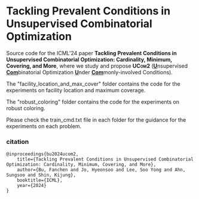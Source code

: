 # Tackling Prevalent Conditions in Unsupervised Combinatorial Optimization

Source code for the ICML'24 paper **Tackling Prevalent Conditions in Unsupervised Combinatorial Optimization: Cardinality, Minimum, Covering, and More**, where we study and propose <strong><span style="font-variant: small-caps;">UCom2</span></strong> (<ins><strong>U</strong></ins>nsupervised <ins><strong>Com</strong></ins>binatorial Optimization <ins><strong>U</strong></ins>nder <ins><strong>Com</strong></ins>monly-involved Conditions).

The "facility_location_and_max_cover" folder contains the code for the experiments on facility location and maximum coverage.

The "robust_coloring" folder contains the code for the experiments on robust coloring.

Please check the train_cmd.txt file in each folder for the guidance for the experiments on each problem.

### citation

    @inproceedings{bu2024ucom2,
        title={Tackling Prevalent Conditions in Unsupervised Combinatorial Optimization: Cardinality, Minimum, Covering, and More},
        author={Bu, Fanchen and Jo, Hyeonsoo and Lee, Soo Yong and Ahn, Sungsoo and Shin, Kijung},
        booktitle={ICML},
        year={2024}
    }

